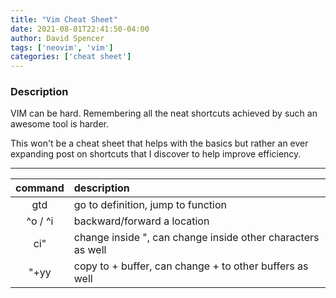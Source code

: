 ```yaml
---
title: "Vim Cheat Sheet"
date: 2021-08-01T22:41:50-04:00
author: David Spencer
tags: ['neovim', 'vim']
categories: ['cheat sheet']
---
```


### Description

VIM can be hard. Remembering all the neat shortcuts achieved by such an awesome tool is harder.

This won't be a cheat sheet that helps with the basics but rather an ever expanding post on shortcuts that I discover to help improve efficiency.

---

| command | description |
| :-------: | :----------- |
| gtd | go to definition, jump to function |
| ^o / ^i | backward/forward a location |
| ci" | change inside ", can change inside other characters as well |
| "+yy | copy to + buffer, can change + to other buffers as well |
